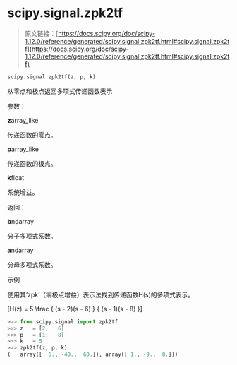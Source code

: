 # scipy.signal.zpk2tf

> 原文链接：[https://docs.scipy.org/doc/scipy-1.12.0/reference/generated/scipy.signal.zpk2tf.html#scipy.signal.zpk2tf](https://docs.scipy.org/doc/scipy-1.12.0/reference/generated/scipy.signal.zpk2tf.html#scipy.signal.zpk2tf)

```py
scipy.signal.zpk2tf(z, p, k)
```

从零点和极点返回多项式传递函数表示

参数：

**z**array_like

传递函数的零点。

**p**array_like

传递函数的极点。

**k**float

系统增益。

返回：

**b**ndarray

分子多项式系数。

**a**ndarray

分母多项式系数。

示例

使用其‘zpk’（零极点增益）表示法找到传递函数H(s)的多项式表示。

\[H(z) = 5 \frac { (s - 2)(s - 6) } { (s - 1)(s - 8) }\]

```py
>>> from scipy.signal import zpk2tf
>>> z   = [2,   6]
>>> p   = [1,   8]
>>> k   = 5
>>> zpk2tf(z, p, k)
(   array([  5., -40.,  60.]), array([ 1., -9.,  8.])) 
```
